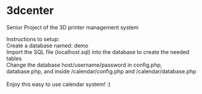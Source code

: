 # 3dcenter
Senior Project of the 3D printer management system

Instructions to setup:<br>
Create a database named: demo<br>
Import the SQL file (localhost.sql) into the database to create the needed tables<br>
Change the database host/username/password in config.php, database.php, and inside /calendar/config.php and /calendar/database.php<br>
<br>
Enjoy this easy to use calendar system! :) 

